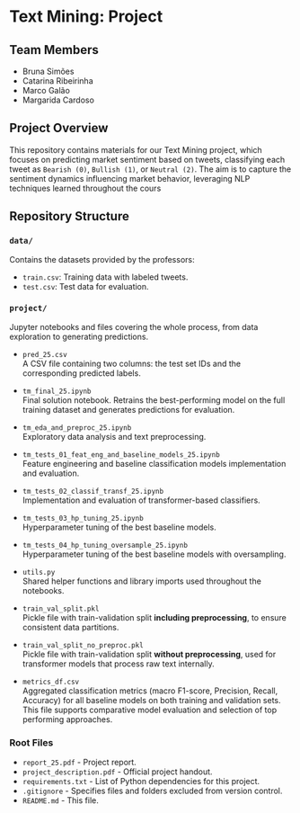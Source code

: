 # Text Mining: Project

## Team Members
- Bruna Simões  
- Catarina Ribeirinha  
- Marco Galão  
- Margarida Cardoso  

## Project Overview
This repository contains materials for our Text Mining project, which focuses on predicting market sentiment based on tweets, classifying each tweet as `Bearish (0)`, `Bullish (1)`, or `Neutral (2)`. The aim is to capture the sentiment dynamics influencing market behavior, leveraging NLP techniques learned throughout the cours

## Repository Structure

### `data/`
Contains the datasets provided by the professors:
- `train.csv`: Training data with labeled tweets.
- `test.csv`: Test data for evaluation.

### `project/`
Jupyter notebooks and files covering the whole process, from data exploration to generating predictions.

- `pred_25.csv`  
  A CSV file containing two columns: the test set IDs and the corresponding predicted labels.

- `tm_final_25.ipynb`  
  Final solution notebook. Retrains the best-performing model on the full training dataset and generates predictions for evaluation.
  
- `tm_eda_and_preproc_25.ipynb`  
  Exploratory data analysis and text preprocessing.

- `tm_tests_01_feat_eng_and_baseline_models_25.ipynb`  
  Feature engineering and baseline classification models implementation and evaluation.

- `tm_tests_02_classif_transf_25.ipynb`  
  Implementation and evaluation of transformer-based classifiers.

- `tm_tests_03_hp_tuning_25.ipynb`  
  Hyperparameter tuning of the best baseline models.

- `tm_tests_04_hp_tuning_oversample_25.ipynb`  
  Hyperparameter tuning of the best baseline models with oversampling.

- `utils.py`  
  Shared helper functions and library imports used throughout the notebooks.

- `train_val_split.pkl`  
  Pickle file with train-validation split **including preprocessing**, to ensure consistent data partitions.

- `train_val_split_no_preproc.pkl`  
  Pickle file with train-validation split **without preprocessing**, used for transformer models that process raw text internally.

- `metrics_df.csv`  
  Aggregated classification metrics (macro F1-score, Precision, Recall, Accuracy) for all baseline models on both training and validation sets. This file supports comparative model evaluation and selection of top performing approaches.

### Root Files
- `report_25.pdf` - Project report.
- `project_description.pdf` - Official project handout.
- `requirements.txt` - List of Python dependencies for this project.
- `.gitignore` - Specifies files and folders excluded from version control.
- `README.md` - This file.
